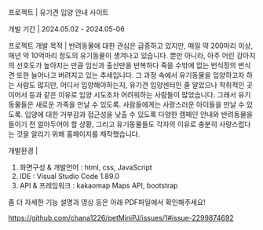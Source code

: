 프로젝트 | 유기견 입양 안내 사이트

개발 기간 | 2024.05.02 - 2024.05-06

프로젝트 개발 목적 |
반려동물에 대한 관심은 급증하고 있지만, 매일 약 200마리 이상, 매년 약 10억마리 정도의 유기동물이 생겨나고 있습니다.
뿐만 아니라, 아주 어린 강아지의 선호도가 높아지는 만큼 임신과 출산만을 반복하다 죽을 수밖에 없는 번식장의 번식견 또한 늘어나고 버려지고 있는 추세입니다.
그 과정 속에서 유기동물을 입양하고자 하는 사람도 많지만,
어디서 입양해야하는지, 유기견 입양센터인 줄 알았으나 착취적인 곳이어서 등과 같은 이유로 입양 시도조차 어려워하는 사람들이 많았습니다.
그래서 유기동물들은 새로운 가족을 만날 수 있도록.
사람들에게는 사랑스러운 아이들을 만날 수 있도록.
입양에 대한 거부감과 접근성을 낮출 수 있도록 다양한 캠페인 안내와 반려동물을 들이기 전 알아두어야 할 상황,
그리고 유기동물들도 각자의 이유로 충분히 사랑스럽다는 것을 알리기 위해 홈페이지를 제작했습니다.

개발환경 |
1) 화면구성 & 개발언어 : html, css, JavaScript
2) IDE : Visual Studio Code 1.89.0
3) API & 프레임워크 : kakaomap Maps API, bootstrap


좀 더 자세한 기능 설명과 영상 등은 아래 PDF파일에서 확인해주세요!

https://github.com/chana1226/petMiniPJ/issues/1#issue-2299874692
